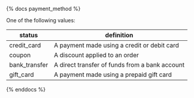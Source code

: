 {% docs payment_method %}
    
One of the following values: 

| status         | definition                                       |
|----------------|--------------------------------------------------|
| credit_card    | A payment made using a credit or debit card      |
| coupon         | A discount applied to an order                   |
| bank_transfer  | A direct transfer of funds from a bank account   |
| gift_card      | A payment made using a prepaid gift card         |

{% enddocs %}